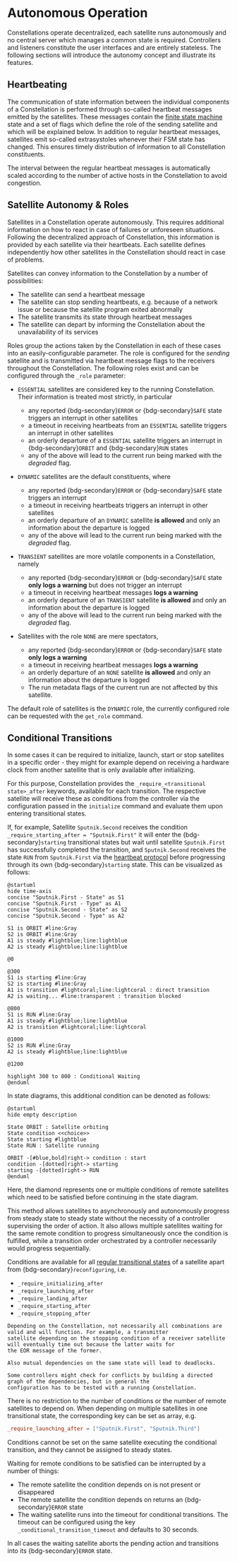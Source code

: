 # Autonomous Operation

Constellations operate decentralized, each satellite runs autonomously and no central server which manages a common state
is required. Controllers and listeners constitute the user interfaces and are entirely stateless. The following sections
will introduce the autonomy concept and illustrate its features.

## Heartbeating

The communication of state information between the individual components of a Constellation is performed through so-called heartbeat messages
emitted by the satellites. These messages contain the [finite state machine](satellite.md#the-finite-state-machine) state and
a set of flags which define the role of the sending satellite and which will be explained below.
In addition to regular heartbeat messages, satellites emit so-called extrasystoles whenever their FSM state has changed.
This ensures timely distribution of information to all Constellation constituents.

The interval between the regular heartbeat messages is automatically scaled according to the number of active hosts in the
Constellation to avoid congestion.


## Satellite Autonomy & Roles

Satellites in a Constellation operate autonomously. This requires additional information on how to react in case of
failures or unforeseen situations. Following the decentralized approach of Constellation, this information is
provided by each satellite via their heartbeats. Each satellite defines independently how other satellites in the
Constellation should react in case of problems.

Satellites can convey information to the Constellation by a number of possibilities:

* The satellite can send a heartbeat message
* The satellite can stop sending heartbeats, e.g. because of a network issue or because the satellite program exited abnormally
* The satellite transmits its state through heartbeat messages
* The satellite can depart by informing the Constellation about the unavailability of its services

Roles group the actions taken by the Constellation in each of these cases into an easily-configurable parameter. The role
is configured for the *sending* satellite and is transmitted via heartbeat message flags to the receivers throughout the
Constellation. The following roles exist and can be configured through the `_role` parameter:

* `ESSENTIAL` satellites are considered key to the running Constellation. Their information is treated most strictly, in
  particular
  * any reported {bdg-secondary}`ERROR` or {bdg-secondary}`SAFE` state triggers an interrupt in other satellites
  * a timeout in receiving heartbeats from an `ESSENTIAL` satellite triggers an interrupt in other satellites
  * an orderly departure of a `ESSENTIAL` satellite triggers an interrupt in {bdg-secondary}`ORBIT` and {bdg-secondary}`RUN` states
  * any of the above will lead to the current run being marked with the *degraded* flag.

* `DYNAMIC` satellites are the default constituents, where
  * any reported {bdg-secondary}`ERROR` or {bdg-secondary}`SAFE` state triggers an interrupt
  * a timeout in receiving heartbeats triggers an interrupt in other satellites
  * an orderly departure of an `DYNAMIC` satellite **is allowed** and only an information about the departure is logged
  * any of the above will lead to the current run being marked with the *degraded* flag.

* `TRANSIENT` satellites are more volatile components in a Constellation, namely
  * any reported {bdg-secondary}`ERROR` or {bdg-secondary}`SAFE` state **only logs a warning** but does not trigger an interrupt
  * a timeout in receiving heartbeat messages **logs a warning**
  * an orderly departure of an `TRANSIENT` satellite **is allowed** and only an information about the departure is logged
  * any of the above will lead to the current run being marked with the *degraded* flag.

* Satellites with the role `NONE` are mere spectators,
  * any reported {bdg-secondary}`ERROR` or {bdg-secondary}`SAFE` state **only logs a warning**
  * a timeout in receiving heartbeat messages **logs a warning**
  * an orderly departure of an `NONE` satellite **is allowed** and only an information about the departure is logged
  * The run metadata flags of the current run are not affected by this satellite.

The default role of satellites is the `DYNAMIC` role, the currently configured role can be requested with the `get_role`
command.

## Conditional Transitions

In some cases it can be required to initialize, launch, start or stop satellites in a specific order - they might for example
depend on receiving a hardware clock from another satellite that is only available after initializing.

For this purpose, Constellation provides the `_require_<transitional state>_after` keywords, available for each transition.
The respective satellite will receive these as conditions from the controller via the configuration passed in the
`initialize` command and evaluate them upon entering transitional states.

If, for example, Satellite `Sputnik.Second` receives the condition `_require_starting_after = "Sputnik.First"` it will enter
the {bdg-secondary}`starting` transitional states but wait until satellite `Sputnik.First` has successfully completed the transition, and
`Sputnik.Second` receives the state `RUN` from `Sputnik.First` via the
[heartbeat protocol](../../framework_reference/protocols.md#autonomous-operation) before progressing through its own {bdg-secondary}`starting` state. This can
be visualized as follows:

```plantuml
@startuml
hide time-axis
concise "Sputnik.First - State" as S1
concise "Sputnik.First - Type" as A1
concise "Sputnik.Second - State" as S2
concise "Sputnik.Second - Type" as A2

S1 is ORBIT #line:Gray
S2 is ORBIT #line:Gray
A1 is steady #lightblue;line:lightblue
A2 is steady #lightblue;line:lightblue

@0

@300
S1 is starting #line:Gray
S2 is starting #line:Gray
A1 is transition #lightcoral;line:lightcoral : direct transition
A2 is waiting... #line:transparent : transition blocked

@800
S1 is RUN #line:Gray
A1 is steady #lightblue;line:lightblue
A2 is transition #lightcoral;line:lightcoral

@1000
S2 is RUN #line:Gray
A2 is steady #lightblue;line:lightblue

@1200

highlight 300 to 800 : Conditional Waiting
@enduml
```

In state diagrams, this additional condition can be denoted as follows:

```plantuml
@startuml
hide empty description

State ORBIT : Satellite orbiting
State condition <<choice>>
State starting #lightblue
State RUN : Satellite running

ORBIT -[#blue,bold]right-> condition : start
condition -[dotted]right-> starting
starting -[dotted]right-> RUN
@enduml
```

Here, the diamond represents one or multiple conditions of remote satellites which need to be satisfied before continuing in
the state diagram.

This method allows satellites to asynchronously and autonomously progress from steady state to steady state without the
necessity of a controller supervising the order of action. It also allows multiple satellites waiting for the same remote
condition to progress simultaneously once the condition is fulfilled, while a transition order orchestrated by a controller
necessarily would progress sequentially.

Conditions are available for all [regular transitional states](satellite.md#changing-states---transitions) of a satellite
apart from {bdg-secondary}`reconfiguring`, i.e.

* `_require_initializing_after`
* `_require_launching_after`
* `_require_landing_after`
* `_require_starting_after`
* `_require_stopping_after`

```{warning}
Depending on the Constellation, not necessarily all combinations are valid and will function. For example, a transmitter
satellite depending on the stopping condition of a receiver satellite will eventually time out because the latter waits for
the EOR message of the former.

Also mutual dependencies on the same state will lead to deadlocks.

Some controllers might check for conflicts by building a directed graph of the dependencies, but in general the
configuration has to be tested with a running Constellation.
```

There is no restriction to the number of conditions or the number of remote satellites to depend on. When depending on
multiple satellites in one transitional state, the corresponding key can be set as array, e.g.

```toml
_require_launching_after = ["Sputnik.First", "Sputnik.Third"]
```

Conditions cannot be set on the same satellite executing the conditional transition, and they cannot be assigned to steady
states.

Waiting for remote conditions to be satisfied can be interrupted by a number of things:

* The remote satellite the condition depends on is not present or disappeared
* The remote satellite the condition depends on returns an {bdg-secondary}`ERROR` state
* The waiting satellite runs into the timeout for conditional transitions. The timeout can be configured using the key
  `_conditional_transition_timeout` and defaults to 30 seconds.

In all cases the waiting satellite aborts the pending action and transitions into its {bdg-secondary}`ERROR` state.
